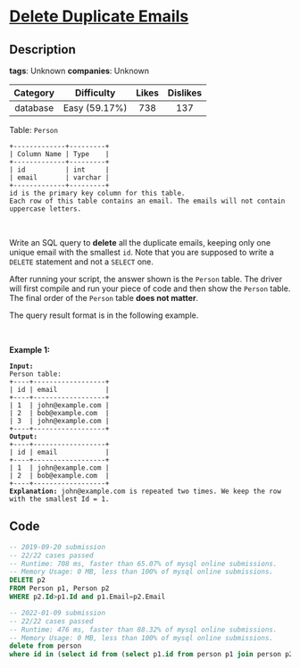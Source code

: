 # [Delete Duplicate Emails](https://leetcode.com/problems/delete-duplicate-emails/description/)

## Description

**tags**: Unknown
**companies**: Unknown

| Category | Difficulty | Likes | Dislikes |
| :------: | :--------: | :---: | :------: |
| database | Easy (59.17%) | 738 | 137 |

<p>Table: <code>Person</code></p>

<pre><code>+-------------+---------+
| Column Name | Type    |
+-------------+---------+
| id          | int     |
| email       | varchar |
+-------------+---------+
id is the primary key column for this table.
Each row of this table contains an email. The emails will not contain uppercase letters.</code></pre>

<p>&nbsp;</p>

<p>Write an SQL query to <strong>delete</strong> all the duplicate emails, keeping only one unique email with the smallest <code>id</code>. Note that you are supposed to write a <code>DELETE</code> statement and not a <code>SELECT</code> one.</p>

<p>After running your script, the answer shown is the <code>Person</code> table. The driver will first compile and run your piece of code and then show the <code>Person</code> table. The final order of the <code>Person</code> table <strong>does not matter</strong>.</p>

<p>The query result format is in the following example.</p>

<p>&nbsp;</p>
<p><strong class="example">Example 1:</strong></p>

<pre><code><strong>Input:</strong> 
Person table:
+----+------------------+
| id | email            |
+----+------------------+
| 1  | john@example.com |
| 2  | bob@example.com  |
| 3  | john@example.com |
+----+------------------+
<strong>Output:</strong> 
+----+------------------+
| id | email            |
+----+------------------+
| 1  | john@example.com |
| 2  | bob@example.com  |
+----+------------------+
<strong>Explanation:</strong> john@example.com is repeated two times. We keep the row with the smallest Id = 1.</code></pre>



## Code

```sql
-- 2019-09-20 submission
-- 22/22 cases passed
-- Runtime: 708 ms, faster than 65.07% of mysql online submissions.
-- Memory Usage: 0 MB, less than 100% of mysql online submissions.
DELETE p2
FROM Person p1, Person p2
WHERE p2.Id>p1.Id and p1.Email=p2.Email
```

```sql
-- 2022-01-09 submission
-- 22/22 cases passed
-- Runtime: 476 ms, faster than 88.32% of mysql online submissions.
-- Memory Usage: 0 MB, less than 100% of mysql online submissions.
delete from person
where id in (select id from (select p1.id from person p1 join person p2 on p1.email= p2.email and p1.id > p2.id) as derived);
```

